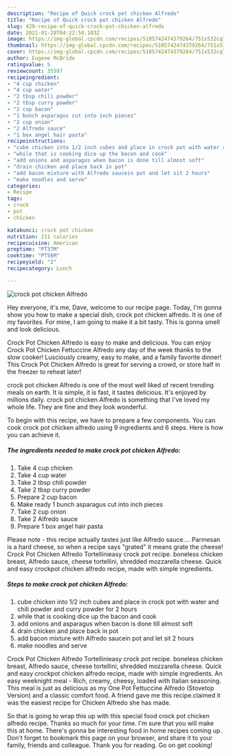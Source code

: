 ```yaml
---
description: "Recipe of Quick crock pot chicken Alfredo"
title: "Recipe of Quick crock pot chicken Alfredo"
slug: 429-recipe-of-quick-crock-pot-chicken-alfredo
date: 2021-01-28T04:22:54.103Z
image: https://img-global.cpcdn.com/recipes/5105742474379264/751x532cq70/crock-pot-chicken-alfredo-recipe-main-photo.jpg
thumbnail: https://img-global.cpcdn.com/recipes/5105742474379264/751x532cq70/crock-pot-chicken-alfredo-recipe-main-photo.jpg
cover: https://img-global.cpcdn.com/recipes/5105742474379264/751x532cq70/crock-pot-chicken-alfredo-recipe-main-photo.jpg
author: Eugene McBride
ratingvalue: 5
reviewcount: 35597
recipeingredient:
- "4 cup chicken"
- "4 cup water"
- "2 tbsp chili powder"
- "2 tbsp curry powder"
- "2 cup bacon"
- "1 bunch asparagus cut into inch pieces"
- "2 cup onion"
- "2 Alfredo sauce"
- "1 box angel hair pasta"
recipeinstructions:
- "cube chicken into 1/2 inch cubes and place in crock pot with water and chili powder and curry powder for 2 hours"
- "while that is cooking dice up the bacon and cook"
- "add onions and asparagus when bacon is done till almost soft"
- "drain chicken and place back in pot"
- "add bacon mixture with Alfredo saucein pot and let sit 2 hours"
- "make noodles and serve"
categories:
- Recipe
tags:
- crock
- pot
- chicken

katakunci: crock pot chicken 
nutrition: 211 calories
recipecuisine: American
preptime: "PT37M"
cooktime: "PT56M"
recipeyield: "2"
recipecategory: Lunch

---
```



![crock pot chicken Alfredo](https://img-global.cpcdn.com/recipes/5105742474379264/751x532cq70/crock-pot-chicken-alfredo-recipe-main-photo.jpg)

Hey everyone, it's me, Dave, welcome to our recipe page. Today, I'm gonna show you how to make a special dish, crock pot chicken alfredo. It is one of my favorites. For mine, I am going to make it a bit tasty. This is gonna smell and look delicious.

Crock Pot Chicken Alfredo is easy to make and delicious. You can enjoy Crock Pot Chicken Fettuccine Alfredo any day of the week thanks to the slow cooker! Lusciously creamy, easy to make, and a family favorite dinner! This Crock Pot Chicken Alfredo is great for serving a crowd, or store half in the freezer to reheat later!

crock pot chicken Alfredo is one of the most well liked of recent trending meals on earth. It is simple, it is fast, it tastes delicious. It's enjoyed by millions daily. crock pot chicken Alfredo is something that I've loved my whole life. They are fine and they look wonderful.


To begin with this recipe, we have to prepare a few components. You can cook crock pot chicken alfredo using 9 ingredients and 6 steps. Here is how you can achieve it.

<!--inarticleads1-->

##### The ingredients needed to make crock pot chicken Alfredo:

1. Take 4 cup chicken
1. Take 4 cup water
1. Take 2 tbsp chili powder
1. Take 2 tbsp curry powder
1. Prepare 2 cup bacon
1. Make ready 1 bunch asparagus cut into inch pieces
1. Take 2 cup onion
1. Take 2 Alfredo sauce
1. Prepare 1 box angel hair pasta


Please note - this recipe actually tastes just like Alfredo sauce…. Parmesan is a hard cheese, so when a recipe says &#34;grated&#34; it means grate the cheese! Crock Pot Chicken Alfredo Tortellinieasy crock pot recipe. boneless chicken breast, Alfredo sauce, cheese tortellini, shredded mozzarella cheese. Quick and easy crockpot chicken alfredo recipe, made with simple ingredients. 

<!--inarticleads2-->

##### Steps to make crock pot chicken Alfredo:

1. cube chicken into 1/2 inch cubes and place in crock pot with water and chili powder and curry powder for 2 hours
1. while that is cooking dice up the bacon and cook
1. add onions and asparagus when bacon is done till almost soft
1. drain chicken and place back in pot
1. add bacon mixture with Alfredo saucein pot and let sit 2 hours
1. make noodles and serve


Crock Pot Chicken Alfredo Tortellinieasy crock pot recipe. boneless chicken breast, Alfredo sauce, cheese tortellini, shredded mozzarella cheese. Quick and easy crockpot chicken alfredo recipe, made with simple ingredients. An easy weeknight meal - Rich, creamy, cheesy, loaded with Italian seasoning. This meal is just as delicious as my One Pot Fettuccine Alfredo (Stovetop Version) and a classic comfort food. A friend gave me this recipe.claimed it was the easiest recipe for Chicken Alfredo she has made. 

So that is going to wrap this up with this special food crock pot chicken alfredo recipe. Thanks so much for your time. I'm sure that you will make this at home. There's gonna be interesting food in home recipes coming up. Don't forget to bookmark this page on your browser, and share it to your family, friends and colleague. Thank you for reading. Go on get cooking!
